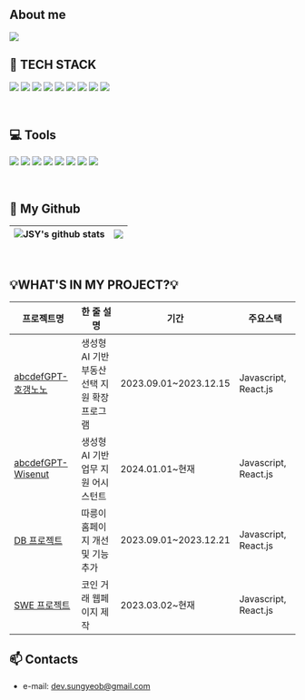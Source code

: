 ## About me
<img src="https://capsule-render.vercel.app/api?type=waving&color=gradient&customColorList=7&height=300&section=header&desc=👋🏻Hello%20World!&nbsp;&descSize=40&descAlignY=25&text=JSY's%20GitHub&fontSize=90&fontColor=ffffff&animation=fadeIn" />

<h2 align="left">🔨 TECH STACK</h2>
<p align="left">
  <img src="https://img.shields.io/badge/JavaScript-F7DF1E?style=flat&logo=JavaScript&logoColor=white"/>
  <img src="https://img.shields.io/badge/HTML5-E34F26?style=flat&logo=HTML5&logoColor=white"/>
  <img src="https://img.shields.io/badge/CSS3-1572B6?style=flat&logo=CSS3&logoColor=white"/>
  <img src="https://img.shields.io/badge/React.js-61DAFB?style=flat&logo=React&logoColor=white"/>
  <img src="https://img.shields.io/badge/Kotlin-0095D5?&style=flat&logo=kotlin&logoColor=white"/>
  <img src="https://img.shields.io/badge/MySQL-4479A1?style=flat&logo=MySQL&logoColor=white"/>
  <img src="https://img.shields.io/badge/C-A8B9CC?style=flat&logo=C&logoColor=white"/>
  <img src="https://img.shields.io/badge/c++-00599C?style=flat&logo=c%2B%2B&logoColor=white"/>
  <img src="https://img.shields.io/badge/Python-3776AB?style=flat&logo=python&logoColor=white"/>
</p>  
<br/>

<h2 align="left">💻 Tools</h2>
<p>
  <img src="https://img.shields.io/badge/GIT-E44C30?style=flat&logo=git&logoColor=white"/>
  <img src="https://img.shields.io/badge/Github-000000?style=flat&logo=Github&logoColor=white"/>
  <img src="https://img.shields.io/badge/Gitlab-F05032?style=flat&logo=Gitlab&logoColor=white"/>
  <img src="https://img.shields.io/badge/Fork-42C2F2?style=flat&logo=git-fork&logoColor=white"/>
  <img src="https://img.shields.io/badge/Figma-F24E1E?style=flat&logo=Figma&logoColor=white"/>
  <img src="https://img.shields.io/badge/Notion-ffffff?style=flat&logo=Notion&logoColor=black"/>
  <img src="https://img.shields.io/badge/Microsoft_Teams-6264A7?style=flat&logo=microsoft-teams&logoColor=white"/>
  <img src="https://img.shields.io/badge/Postman-FF6C37?style=flat&logo=Postman&logoColor=white"/>
</p>
<br/>
<h2 align="left">💾 My Github</h2>

| <a><img align="center" src="https://github-readme-stats.vercel.app/api?username=JungSungYeob&show_icons=true&theme=dracula&rank_icon=github" alt="JSY's github stats" /></a> | <a><img align="center" src="https://github-readme-stats.vercel.app/api/top-langs/?username=JungSungYeob&layout=compact&theme=dracula" /></a> |
| ------------- | ------------- |


<br>
<h2 align="left">💡WHAT'S IN MY PROJECT?💡</h2>
<table>
  <thead>
    <tr>
      <th>프로젝트명</th>
      <th>한 줄 설명</th>
      <th>기간</th>
      <th>주요스택</th>
    </tr>
  </thead>
  <tbody>
    <tr>
      <td><a href="https://github.com/abcdefGPT-chambit/hogangnono-chrome-extension.git">abcdefGPT-호갱노노</a></td>
      <td>생성형 AI 기반 부동산 선택 지원 확장프로그램</td>
      <td>2023.09.01~2023.12.15</td>
      <td>Javascript, React.js</td>
    </tr>
    <tr>
      <td><a href="https://github.com/abcdefGPT/abcdefGPT-FE.git">abcdefGPT-Wisenut</a></td>
      <td>생성형 AI 기반 업무 지원 어시스턴트</td>
      <td>2024.01.01~현재</td>
      <td>Javascript, React.js</td>
    </tr>
    <tr>
      <td><a href="https://github.com/Database-5-Project-2023/Client.git">DB 프로젝트</a></td>
      <td>따릉이 홈페이지 개선 및 기능 추가</td>
      <td>2023.09.01~2023.12.21</td>
      <td>Javascript, React.js</td>
    </tr>
    <tr>
      <td><a href="https://github.com/JungSungYeob/SWE-project.git">SWE 프로젝트</a></td>
      <td>코인 거래 웹페이지 제작</td>
      <td>2023.03.02~현재</td>
      <td>Javascript, React.js</td>
    </tr>
  </tbody>
</table>


<!--
<h2 align="left">💻 My Online Judge</h2>

![Solved.ac Profile](http://mazassumnida.wtf/api/v2/generate_badge?boj=sung87331)]
-->

## :mailbox: Contacts
- e-mail: dev.sungyeob@gmail.com
